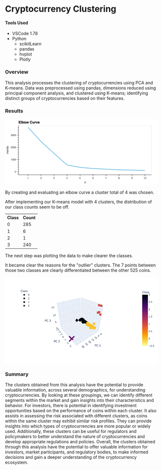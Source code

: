 # Cryptocurrency Clustering

#### Tools Used

* VSCode 1.78
* Python
  * scikitLearn
  * pandas
  * hvplot
  * Plotly

### Overview

This analysis processes the clustering of cryptocurrencies using PCA and K-means. Data was preprocessed using pandas, dimensions reduced using principal component analysis, and clustered using K-means; identifying distinct groups of cryptocurrencies based on their features.

### Results

<img alt='elbow image' style='width: 80vw' src='https://raw.githubusercontent.com/LJD0/Cryptocurrency_Clustering/master/Output/ellbow_curve.png'>

By creating and evaluating an elbow curve a cluster total of 4 was chosen.

After implementing our K-means model with 4 clusters, the distribution of our class counts seem to be off.

<table>
  <tr>
    <th>Class</th>
    <th>Count</th>
  </tr>
  <tr>
    <td>0</td>
    <td>285</td>
  </tr>
  <tr>
    <td>1</td>
    <td>6</td>
  </tr>
  <tr>
    <td>2</td>
    <td>1</td>
  </tr>
  <tr>
    <td>3</td>
    <td>240</td>
  </tr>
</table>


The next step was plotting the data to make clearer the classes. 

It became clear the reasons for the "outlier" clusters. The 7 points between those two classes are clearly differentiated between the other 525 coins.

<img alt='cluster graph' style='width: 80vw' src='https://raw.githubusercontent.com/LJD0/Cryptocurrency_Clustering/master/Output/cluster_graph.png'>


### Summary

The clusters obtained from this analysis have the potential to provide valuable information, across several demographics, for understanding cryptocurrencies. By looking at these groupings, we can identify different segments within the market and gain insights into their characteristics and behavior. For investors, there is potential in identifying investment opportunities based on the performance of coins within each cluster. It also assists in assessing the risk associated with different clusters, as coins within the same cluster may exhibit similar risk profiles. They can provide insights into which types of cryptocurrencies are more popular or widely used. Additionally, these clusters can be useful for regulators and policymakers to better understand the nature of cryptocurrencies and develop appropriate regulations and policies. Overall, the clusters obtained through this analysis have the potential to offer valuable information for investors, market participants, and regulatory bodies, to make informed decisions and gain a deeper understanding of the cryptocurrency ecosystem.
